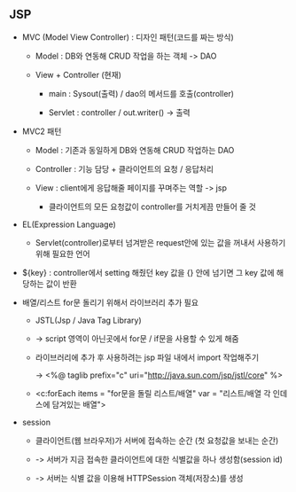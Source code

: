 ## JSP

* MVC (Model View Controller) : 디자인 패턴(코드를 짜는 방식)
  
  * Model : DB와 연동해 CRUD 작업을 하는 객체 -> DAO
  
  * View + Controller (현재)
    
    * main : Sysout(출력) / dao의 메서드를 호출(controller)
    
    * Servlet : controller / out.writer() -> 출력

* MVC2 패턴
  
  * Model : 기존과 동일하게 DB와 연동해 CRUD 작업하는 DAO
  
  * Controller : 기능 담당 + 클라이언트의 요청 / 응답처리
  
  * View : client에게 응답해줄 페이지를 꾸며주는 역할 -> jsp
    
    * 클라이언트의 모든 요청값이 controller를 거치게끔 만들어 줄 것

* EL(Expression Language) 
  
  * Servlet(controller)로부터 넘겨받은 request안에 있는 값을 꺼내서 사용하기 위해 필요한 언어

* ${key} : controller에서 setting 해줬던 key 값을 {} 안에 넘기면 그 key 값에 해당하는 값이 반환

* 배열/리스트 for문 돌리기 위해서 라이브러리 추가 필요
  
  * JSTL(Jsp / Java Tag Library)
  
  * -> script 영역이 아닌곳에서 for문 / if문을 사용할 수 있게 해줌
  
  * 라이브러리에 추가 후  사용하려는 jsp 파일 내에서 import 작업해주기
    
    -> <%@ taglib prefix="c" uri="http://java.sun.com/jsp/jstl/core" %> 
  
  * <c:forEach items = "for문을 돌릴 리스트/배열" var = "리스트/배열 각 인데스에 담겨있는 배열">

* session
  
  * 클라이언트(웹 브라우저)가 서버에 접속하는 순간 (첫 요청값을 보내는 순간)
  
  * -> 서버가 지금 접속한 클라이언트에 대한 식별값을 하나 생성함(session id)
  
  * -> 서버는 식별 값을 이용해 HTTPSession 객체(저장소)를 생성
